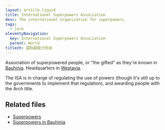 ```yaml
---
layout: article.liquid
title: International Superpowers Association
desc: The international organization for superpowers.
tags:
  - lore
eleventyNavigation:
  key: International Superpowers Association
  parent: World
titlezh: 国际超能力协会
---
```


Association of superpowered people, or "the gifted" as they're known in [Bauhinia](/world/bauhinia/). Headquarters in [Westavia](/world/westavia/).

The ISA is in charge of regulating the use of powers (though it's still up to the governments to implement that regulation), and awarding people with the Arch title.

## Related files

- [Superpowers](/world/superpowers/)
- [Superpowers in Bauhinia](/world/bauhinia/superpowers/)
